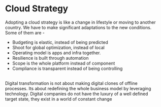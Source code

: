 # Cloud Strategy

Adopting a cloud strategy is like a change in lifestyle or moving to another country. We have to make significant adaptations to the new conditions. Some of them are -
- Budgeting is elastic, instead of being predicted
- Shoot for global optimization, instead of local
- Operating model is apps and infra together.
- Resilience is built through automation
- Scope is the whole platform instead of component
- Compliance is transparent instead of being controlling

<br>
Digital transformation is not about making digital clones of offline processes. Its about redefining the whole business model by leveraging technology. Digital companies do not have the luxury of a well defined target state, they exist in a world of constant change

